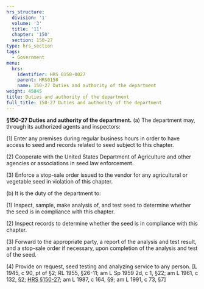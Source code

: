 ```yaml
---
hrs_structure:
  division: '1'
  volume: '3'
  title: '11'
  chapter: '150'
  section: 150-27
type: hrs_section
tags:
  - Government
menu:
  hrs:
    identifier: HRS_0150-0027
    parent: HRS0150
    name: 150-27 Duties and authority of the department
weight: 45045
title: Duties and authority of the department
full_title: 150-27 Duties and authority of the department
---
```

**§150-27 Duties and authority of the department.** (a) The department may, through its authorized agents and inspectors:

(1) Enter any premises during regular business hours in order to have access to seed and records related to seed subject to this chapter.

(2) Cooperate with the United States Department of Agriculture and other agencies or associations in seed law enforcement.

(3) Enforce a stop-sale order issued to the vendor for any agricultural or vegetable seed in violation of this chapter.

(b) It is the duty of the department to:

(1) Inspect, sample, make analysis of, and test seed to determine whether the seed is in compliance with this chapter.

(2) Inspect records to determine whether the seed is in compliance with this chapter.

(3) Forward to the appropriate party, a report of the analysis and test result, and a stop-sale order if necessary, upon completion of the analysis and test of the seed.

(4) Provide on request, seed testing and analyzing service to any person. [L 1945, c 90, pt of §2; RL 1955, §26-11; am L Sp 1959 2d, c 1, §22; am L 1961, c 132, §2; [HRS §150-27](/title-11/chapter-150/section-150-27/); am L 1987, c 164, §9; am L 1991, c 73, §7]
